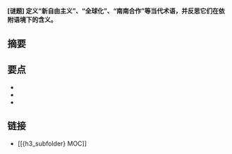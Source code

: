 #### [谜题] 定义“新自由主义”、“全球化”、“南南合作”等当代术语，并反思它们在依附语境下的含义。


## 摘要


## 要点

- 
- 
- 

## 链接

- [[{h3_subfolder} MOC]]

